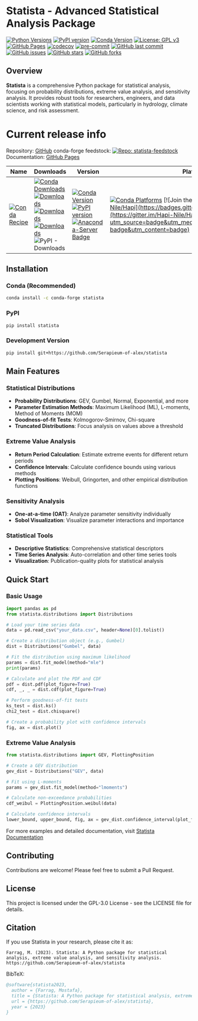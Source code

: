 # Statista - Advanced Statistical Analysis Package

[![Python Versions](https://img.shields.io/pypi/pyversions/statista.svg)](https://pypi.org/project/statista/)
[![PyPI version](https://badge.fury.io/py/statista.svg)](https://badge.fury.io/py/statista)
[![Conda Version](https://img.shields.io/conda/vn/conda-forge/statista.svg)](https://anaconda.org/conda-forge/statista)
[![License: GPL v3](https://img.shields.io/badge/License-GPLv3-blue.svg)](https://www.gnu.org/licenses/gpl-3.0)
[![GitHub Pages](https://img.shields.io/badge/docs-GitHub%20Pages-blue)](https://serapieum-of-alex.github.io/statista)
[![codecov](https://codecov.io/gh/Serapieum-of-alex/statista/branch/main/graph/badge.svg?token=GQKhcj2pFK)](https://codecov.io/gh/Serapieum-of-alex/statista)
[![pre-commit](https://img.shields.io/badge/pre--commit-enabled-brightgreen?logo=pre-commit&logoColor=white)](https://github.com/pre-commit/pre-commit)
[![GitHub last commit](https://img.shields.io/github/last-commit/Serapieum-of-alex/statista)](https://github.com/Serapieum-of-alex/statista/commits/main)
[![GitHub issues](https://img.shields.io/github/issues/Serapieum-of-alex/statista)](https://github.com/Serapieum-of-alex/statista/issues)
[![GitHub stars](https://img.shields.io/github/stars/Serapieum-of-alex/statista)](https://github.com/Serapieum-of-alex/statista/stargazers)
[![GitHub forks](https://img.shields.io/github/forks/Serapieum-of-alex/statista)](https://github.com/Serapieum-of-alex/statista/network/members)

## Overview

**Statista** is a comprehensive Python package for statistical analysis, focusing on probability distributions, extreme value analysis, and sensitivity analysis. It provides robust tools for researchers, engineers, and data scientists working with statistical models, particularly in hydrology, climate science, and risk assessment.

Current release info
====================
Repository: [GitHub](https://github.com/Serapieum-of-alex/statista)
conda-forge feedstock: [![Repo: statista-feedstock](https://img.shields.io/badge/repo‑statista--feedstock-blue)](https://github.com/conda-forge/statista-feedstock)
Documentation: [GitHub Pages](https://serapieum-of-alex.github.io/statista)

| Name | Downloads                                                                                                                                                                                                                                                                                                                                                                                                                                                                                                                                                                                                                                                                                        | Version | Platforms |
| --- |--------------------------------------------------------------------------------------------------------------------------------------------------------------------------------------------------------------------------------------------------------------------------------------------------------------------------------------------------------------------------------------------------------------------------------------------------------------------------------------------------------------------------------------------------------------------------------------------------------------------------------------------------------------------------------------------------| --- | --- |
| [![Conda Recipe](https://img.shields.io/badge/recipe-statista-green.svg)](https://anaconda.org/conda-forge/statista) | [![Conda Downloads](https://img.shields.io/conda/dn/conda-forge/statista.svg)](https://anaconda.org/conda-forge/statista) [![Downloads](https://pepy.tech/badge/statista)](https://pepy.tech/project/statista) [![Downloads](https://pepy.tech/badge/statista/month)](https://pepy.tech/project/statista)  [![Downloads](https://pepy.tech/badge/statista/week)](https://pepy.tech/project/statista)  ![PyPI - Downloads](https://img.shields.io/pypi/dd/statista?color=blue&style=flat-square) | [![Conda Version](https://img.shields.io/conda/vn/conda-forge/statista.svg)](https://anaconda.org/conda-forge/statista) [![PyPI version](https://badge.fury.io/py/statista.svg)](https://badge.fury.io/py/statista) [![Anaconda-Server Badge](https://anaconda.org/conda-forge/statista/badges/version.svg)](https://anaconda.org/conda-forge/statista) | [![Conda Platforms](https://img.shields.io/conda/pn/conda-forge/statista.svg)](https://anaconda.org/conda-forge/statista) [![Join the chat at https://gitter.im/Hapi-Nile/Hapi](https://badges.gitter.im/Hapi-Nile/Hapi.svg)](https://gitter.im/Hapi-Nile/Hapi?utm_source=badge&utm_medium=badge&utm_campaign=pr-badge&utm_content=badge) |

## Installation

### Conda (Recommended)

```bash
conda install -c conda-forge statista
```

### PyPI

```bash
pip install statista
```

### Development Version

```bash
pip install git+https://github.com/Serapieum-of-alex/statista
```

## Main Features

### Statistical Distributions
- **Probability Distributions**: GEV, Gumbel, Normal, Exponential, and more
- **Parameter Estimation Methods**: Maximum Likelihood (ML), L-moments, Method of Moments (MOM)
- **Goodness-of-fit Tests**: Kolmogorov-Smirnov, Chi-square
- **Truncated Distributions**: Focus analysis on values above a threshold

### Extreme Value Analysis
- **Return Period Calculation**: Estimate extreme events for different return periods
- **Confidence Intervals**: Calculate confidence bounds using various methods
- **Plotting Positions**: Weibull, Gringorten, and other empirical distribution functions

### Sensitivity Analysis
- **One-at-a-time (OAT)**: Analyze parameter sensitivity individually
- **Sobol Visualization**: Visualize parameter interactions and importance

### Statistical Tools
- **Descriptive Statistics**: Comprehensive statistical descriptors
- **Time Series Analysis**: Auto-correlation and other time series tools
- **Visualization**: Publication-quality plots for statistical analysis

## Quick Start

### Basic Usage

```python
import pandas as pd
from statista.distributions import Distributions

# Load your time series data
data = pd.read_csv("your_data.csv", header=None)[0].tolist()

# Create a distribution object (e.g., Gumbel)
dist = Distributions("Gumbel", data)

# Fit the distribution using maximum likelihood
params = dist.fit_model(method="mle")
print(params)

# Calculate and plot the PDF and CDF
pdf = dist.pdf(plot_figure=True)
cdf, _, _ = dist.cdf(plot_figure=True)

# Perform goodness-of-fit tests
ks_test = dist.ks()
chi2_test = dist.chisquare()

# Create a probability plot with confidence intervals
fig, ax = dist.plot()
```

### Extreme Value Analysis

```python
from statista.distributions import GEV, PlottingPosition

# Create a GEV distribution
gev_dist = Distributions("GEV", data)

# Fit using L-moments
params = gev_dist.fit_model(method="lmoments")

# Calculate non-exceedance probabilities
cdf_weibul = PlottingPosition.weibul(data)

# Calculate confidence intervals
lower_bound, upper_bound, fig, ax = gev_dist.confidence_interval(plot_figure=True)
```

For more examples and detailed documentation, visit [Statista Documentation](https://serapieum-of-alex.github.io/statista)

## Contributing

Contributions are welcome! Please feel free to submit a Pull Request.

## License

This project is licensed under the GPL-3.0 License - see the LICENSE file for details.

## Citation

If you use Statista in your research, please cite it as:

```
Farrag, M. (2023). Statista: A Python package for statistical analysis, extreme value analysis, and sensitivity analysis. 
https://github.com/Serapieum-of-alex/statista
```

BibTeX:
```bibtex
@software{statista2023,
  author = {Farrag, Mostafa},
  title = {Statista: A Python package for statistical analysis, extreme value analysis, and sensitivity analysis},
  url = {https://github.com/Serapieum-of-alex/statista},
  year = {2023}
}
```
